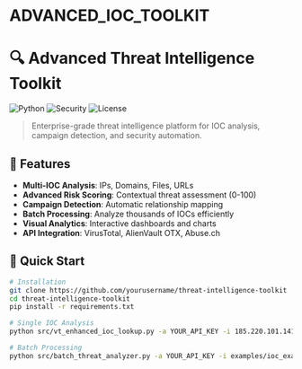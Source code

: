 # ADVANCED_IOC_TOOLKIT

# 🔍 Advanced Threat Intelligence Toolkit

![Python](https://img.shields.io/badge/Python-3.8+-blue.svg)
![Security](https://img.shields.io/badge/Security-Threat%20Intelligence-red.svg)
![License](https://img.shields.io/badge/License-MIT-green.svg)

> Enterprise-grade threat intelligence platform for IOC analysis, campaign detection, and security automation.

## 🎯 Features

- **Multi-IOC Analysis**: IPs, Domains, Files, URLs
- **Advanced Risk Scoring**: Contextual threat assessment (0-100)
- **Campaign Detection**: Automatic relationship mapping
- **Batch Processing**: Analyze thousands of IOCs efficiently
- **Visual Analytics**: Interactive dashboards and charts
- **API Integration**: VirusTotal, AlienVault OTX, Abuse.ch

## 🚀 Quick Start

```bash
# Installation
git clone https://github.com/yourusername/threat-intelligence-toolkit
cd threat-intelligence-toolkit
pip install -r requirements.txt

# Single IOC Analysis
python src/vt_enhanced_ioc_lookup.py -a YOUR_API_KEY -i 185.220.101.141

# Batch Processing
python src/batch_threat_analyzer.py -a YOUR_API_KEY -i examples/ioc_examples.txt -o report.json
